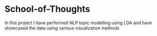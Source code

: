 # School-of-Thoughts
In this project I have performed NLP topic modelling using LDA  and have showcased the data using various visualization methods
